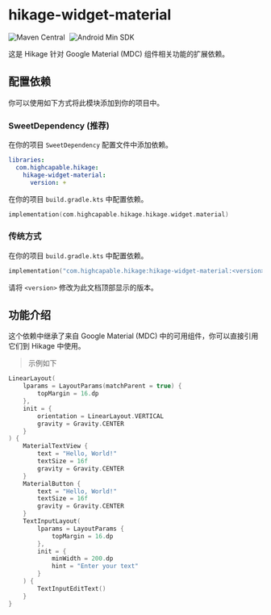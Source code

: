 # hikage-widget-material

![Maven Central](https://img.shields.io/maven-central/v/com.huanli233.hikage.compat/hikage-widget-material?logo=apachemaven&logoColor=orange)
<span style="margin-left: 5px"/>
![Android Min SDK](https://img.shields.io/badge/Min%20SDK-21-orange?logo=android)

这是 Hikage 针对 Google Material (MDC) 组件相关功能的扩展依赖。

## 配置依赖

你可以使用如下方式将此模块添加到你的项目中。

### SweetDependency (推荐)

在你的项目 `SweetDependency` 配置文件中添加依赖。

```yaml
libraries:
  com.highcapable.hikage:
    hikage-widget-material:
      version: +
```

在你的项目 `build.gradle.kts` 中配置依赖。

```kotlin
implementation(com.highcapable.hikage.hikage.widget.material)
```

### 传统方式

在你的项目 `build.gradle.kts` 中配置依赖。

```kotlin
implementation("com.highcapable.hikage:hikage-widget-material:<version>")
```

请将 `<version>` 修改为此文档顶部显示的版本。

## 功能介绍

这个依赖中继承了来自 Google Material (MDC) 中的可用组件，你可以直接引用它们到 Hikage 中使用。

> 示例如下

```kotlin
LinearLayout(
    lparams = LayoutParams(matchParent = true) {
        topMargin = 16.dp
    },
    init = {
        orientation = LinearLayout.VERTICAL
        gravity = Gravity.CENTER
    }
) {
    MaterialTextView {
        text = "Hello, World!"
        textSize = 16f
        gravity = Gravity.CENTER
    }
    MaterialButton {
        text = "Hello, World!"
        textSize = 16f
        gravity = Gravity.CENTER
    }
    TextInputLayout(
        lparams = LayoutParams {
            topMargin = 16.dp
        },
        init = {
            minWidth = 200.dp
            hint = "Enter your text"
        }
    ) {
        TextInputEditText()
    }
}
```